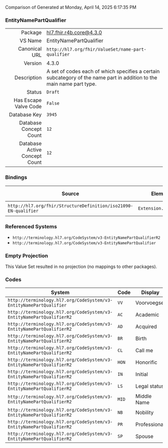 Comparison of 
Generated at Monday, April 14, 2025 6:17:35 PM

### EntityNamePartQualifier

|      |     |
| ---: | --- |
| Package | hl7.fhir.r4b.core@4.3.0 |
| VS Name | EntityNamePartQualifier |
| Canonical URL | `http://hl7.org/fhir/ValueSet/name-part-qualifier` |
| Version | 4.3.0 |
| Description | A set of codes each of which specifies a certain subcategory of the name part in addition to the main name part type. |
| Status | `Draft` |
| Has Escape Valve Code | `False` |
| Database Key | `3945` |
| Database Concept Count | `12` |
| Database Active Concept Count | `12` |
### Bindings

| Source | Element | Binding | Strength | Element Short |
| ------ | ------- | ------- | -------- | ------------- |
| `http://hl7.org/fhir/StructureDefinition/iso21090-EN-qualifier` | `Extension.value[x]` | `http://hl7.org/fhir/ValueSet/name-part-qualifier\|4.3.0` | `Required` | Value of extension |

### Referenced Systems

* `http://terminology.hl7.org/CodeSystem/v3-EntityNamePartQualifierR2`
* `http://terminology.hl7.org/CodeSystem/v3-EntityNamePartQualifier`
### Empty Projection

This Value Set resulted in no projection (no mappings to other packages).

### Codes

| System | Code | Display |
| ------ | ---- | ------- |
| `http://terminology.hl7.org/CodeSystem/v3-EntityNamePartQualifier` | `VV` | Voorvoegsel |
| `http://terminology.hl7.org/CodeSystem/v3-EntityNamePartQualifierR2` | `AC` | Academic |
| `http://terminology.hl7.org/CodeSystem/v3-EntityNamePartQualifierR2` | `AD` | Acquired |
| `http://terminology.hl7.org/CodeSystem/v3-EntityNamePartQualifierR2` | `BR` | Birth |
| `http://terminology.hl7.org/CodeSystem/v3-EntityNamePartQualifierR2` | `CL` | Call me |
| `http://terminology.hl7.org/CodeSystem/v3-EntityNamePartQualifierR2` | `HON` | Honorific |
| `http://terminology.hl7.org/CodeSystem/v3-EntityNamePartQualifierR2` | `IN` | Initial |
| `http://terminology.hl7.org/CodeSystem/v3-EntityNamePartQualifierR2` | `LS` | Legal status |
| `http://terminology.hl7.org/CodeSystem/v3-EntityNamePartQualifierR2` | `MID` | Middle Name |
| `http://terminology.hl7.org/CodeSystem/v3-EntityNamePartQualifierR2` | `NB` | Nobility |
| `http://terminology.hl7.org/CodeSystem/v3-EntityNamePartQualifierR2` | `PR` | Professional |
| `http://terminology.hl7.org/CodeSystem/v3-EntityNamePartQualifierR2` | `SP` | Spouse |
